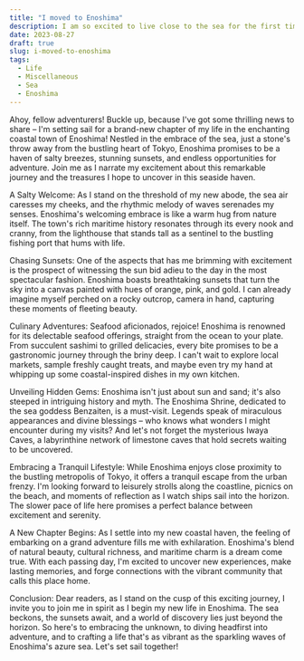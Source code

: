 ```yaml
---
title: "I moved to Enoshima"
description: I am so excited to live close to the sea for the first time 🤩
date: 2023-08-27
draft: true
slug: i-moved-to-enoshima
tags:
  - Life
  - Miscellaneous
  - Sea
  - Enoshima
---
```


Ahoy, fellow adventurers! Buckle up, because I've got some thrilling news to share – I'm setting sail for a brand-new chapter of my life in the enchanting coastal town of Enoshima! Nestled in the embrace of the sea, just a stone's throw away from the bustling heart of Tokyo, Enoshima promises to be a haven of salty breezes, stunning sunsets, and endless opportunities for adventure. Join me as I narrate my excitement about this remarkable journey and the treasures I hope to uncover in this seaside haven.

A Salty Welcome:
As I stand on the threshold of my new abode, the sea air caresses my cheeks, and the rhythmic melody of waves serenades my senses. Enoshima's welcoming embrace is like a warm hug from nature itself. The town's rich maritime history resonates through its every nook and cranny, from the lighthouse that stands tall as a sentinel to the bustling fishing port that hums with life.

Chasing Sunsets:
One of the aspects that has me brimming with excitement is the prospect of witnessing the sun bid adieu to the day in the most spectacular fashion. Enoshima boasts breathtaking sunsets that turn the sky into a canvas painted with hues of orange, pink, and gold. I can already imagine myself perched on a rocky outcrop, camera in hand, capturing these moments of fleeting beauty.

Culinary Adventures:
Seafood aficionados, rejoice! Enoshima is renowned for its delectable seafood offerings, straight from the ocean to your plate. From succulent sashimi to grilled delicacies, every bite promises to be a gastronomic journey through the briny deep. I can't wait to explore local markets, sample freshly caught treats, and maybe even try my hand at whipping up some coastal-inspired dishes in my own kitchen.

Unveiling Hidden Gems:
Enoshima isn't just about sun and sand; it's also steeped in intriguing history and myth. The Enoshima Shrine, dedicated to the sea goddess Benzaiten, is a must-visit. Legends speak of miraculous appearances and divine blessings – who knows what wonders I might encounter during my visits? And let's not forget the mysterious Iwaya Caves, a labyrinthine network of limestone caves that hold secrets waiting to be uncovered.

Embracing a Tranquil Lifestyle:
While Enoshima enjoys close proximity to the bustling metropolis of Tokyo, it offers a tranquil escape from the urban frenzy. I'm looking forward to leisurely strolls along the coastline, picnics on the beach, and moments of reflection as I watch ships sail into the horizon. The slower pace of life here promises a perfect balance between excitement and serenity.

A New Chapter Begins:
As I settle into my new coastal haven, the feeling of embarking on a grand adventure fills me with exhilaration. Enoshima's blend of natural beauty, cultural richness, and maritime charm is a dream come true. With each passing day, I'm excited to uncover new experiences, make lasting memories, and forge connections with the vibrant community that calls this place home.

Conclusion:
Dear readers, as I stand on the cusp of this exciting journey, I invite you to join me in spirit as I begin my new life in Enoshima. The sea beckons, the sunsets await, and a world of discovery lies just beyond the horizon. So here's to embracing the unknown, to diving headfirst into adventure, and to crafting a life that's as vibrant as the sparkling waves of Enoshima's azure sea. Let's set sail together!
